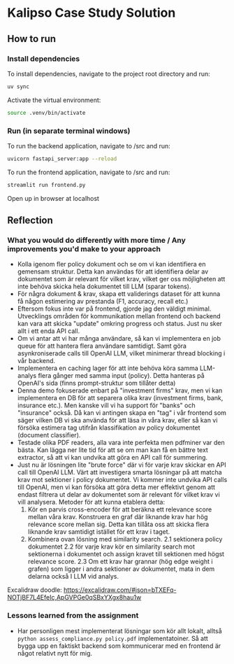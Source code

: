 # Kalipso Case Study Solution

## How to run

### Install dependencies

To install dependencies, navigate to the project root directory and run:
```bash
uv sync
```

Activate the virtual environment:
```bash
source .venv/bin/activate
```

### Run (in separate terminal windows)

To run the backend application, navigate to /src and run:
```bash
uvicorn fastapi_server:app --reload
```

To run the frontend application, navigate to /src and run:
```bash
streamlit run frontend.py
```
Open up in browser at localhost


## Reflection


### What you would do differently with more time / Any improvements you'd make to your approach
- Kolla igenom fler policy dokument och se om vi kan identifiera en gemensam struktur. Detta kan användas för att identifiera delar av dokumentet som är relevant för vilket krav, vilket ger oss möjligheten att inte behöva skicka hela dokumentet till LLM (sparar tokens).
- För några dokument & krav, skapa ett validerings dataset för att kunna få någon estimering av prestanda (F1, accuracy, recall etc.)
- Eftersom fokus inte var på frontend, gjorde jag den väldigt minimal. Utvecklings områden för kommunikation mellan frontend och backend kan vara att skicka "update" omkring progress och status. Just nu sker allt i ett enda API call.
- Om vi antar att vi har många användare, så kan vi implementera en job queue för att hantera flera användare samtidigt. Samt göra asynkroniserade calls till OpenAI LLM, vilket minimerar thread blocking i vår backend.
- Implementera en caching lager för att inte behöva köra samma LLM-analys flera gånger med samma input (policy). Detta hanteras på OpenAI's sida (finns prompt-struktur som tillåter detta)
- Denna demo fokuserade enbart på "investment firms" krav, men vi kan implementera en DB för att separera olika krav (investment firms, bank, insurance etc.). Men kanske vill vi ha support för "banks" och "insurance" också. Då kan vi antingen skapa en "tag" i vår frontend som säger vilken DB vi ska använda för att läsa in våra krav, eller så kan vi försöka estimera tag utifrån klassifikation av policy dokumentet (document classifier).
- Testade olika PDF readers, alla vara inte perfekta men pdfminer var den bästa. Kan lägga ner lite tid för att se om man kan få en bättre text extractor, så att vi kan undvika att göra en API call för summering.
- Just nu är lösningen lite "brute force" där vi för varje krav skickar en API call till OpenAI LLM. Värt att investigera smarta lösningar på att matcha krav mot sektioner i policy dokumentet. Vi kommer inte undvika API calls till OpenAI, men vi kan försöka att göra detta mer effektivt genom att endast filtrera ut delar av dokumentet som är relevant för vilket krav vi vill analysera. Metoder för att kunna etablera detta:
    1. Kör en parvis cross-encoder för att beräkna ett relevance score mellan våra krav. Konstruera en graf där liknande krav har hög relevance score mellan sig. Detta kan tillåta oss att skicka flera liknande krav samtidigt istället för ett krav i taget. 
    2. Kombinera ovan lösning med similarity search.
        2.1 sektionera policy dokumentet
        2.2 för varje krav kör en similarity search mot sektionerna i dokumentet och assign kravet till sektionen med högst relevance score.
        2.3 Om ett krav har grannar (hög edge weight i grafen) som ligger i andra sektioner av dokumentet, mata in dem delarna också I LLM vid analys. 
    
     
Excalidraw doodle: https://excalidraw.com/#json=bTXEFq-NOTjBF7L4EfeIc,ApGVPGe0qSBxYXgx8hau1w


### Lessons learned from the assignment
- Har personligen mest implementerat lösningar som kör allt lokalt, alltså `python assess_compliance.py policy.pdf` implementatoiner. Så att bygga upp en faktiskt backend som kommunicerar med en frontend är något relativt nytt för mig.
